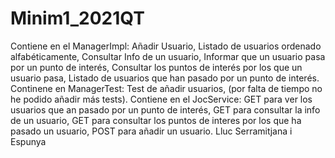 # Minim1_2021QT
Contiene en el ManagerImpl:
Añadir Usuario,
Listado de usuarios ordenado alfabéticamente, 
Consultar Info de un usuario, 
Informar que un usuario pasa por un punto de interés, 
Consultar los puntos de interés por los que un usuario pasa, 
Listado de usuarios que han pasado por un punto de interés. 
Continene en ManagerTest: 
Test de añadir usuarios, 
(por falta de tiempo no he podido añadir más tests). 
Contiene en el JocService: 
GET para ver los usuarios que an pasado por un punto de interés, 
GET para consultar la info de un usuario, 
GET para consultar los puntos de interes por los que ha pasado un usuario, 
POST para añadir un usuario. 
Lluc Serramitjana i Espunya
